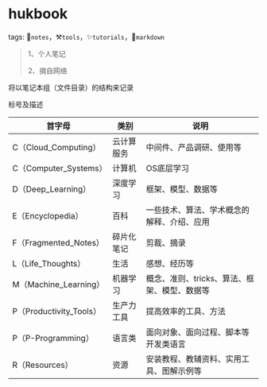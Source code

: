 # hukbook

tags: 📝`notes`，⚒`tools`，✨`tutorials`，📘`markdown`

> 1、个人笔记
>
> 2、摘自网络

将以笔记本组（文件目录）的结构来记录

标号及描述

| 首字母                  | 类别       | 说明                                         |
| ----------------------- | ---------- | -------------------------------------------- |
| C（Cloud_Computing）    | 云计算服务 | 中间件、产品调研、使用等                     |
| C（Computer_Systems）   | 计算机     | OS底层学习                                   |
| D（Deep_Learning）      | 深度学习   | 框架、模型、数据等                           |
| E（Encyclopedia）       | 百科       | 一些技术、算法、学术概念的解释、介绍、应用   |
| F（Fragmented_Notes）   | 碎片化笔记 | 剪裁、摘录                                   |
| L（Life_Thoughts）      | 生活       | 感想、经历等                                 |
| M（Machine_Learning）   | 机器学习   | 概念、准则、tricks、算法、框架、模型、数据等 |
| P（Productivity_Tools） | 生产力工具 | 提高效率的工具、方法                         |
| P（P-Programming）      | 语言类     | 面向对象、面向过程、脚本等开发类语言         |
| R（Resources）          | 资源       | 安装教程、教辅资料、实用工具、图解示例等     |

